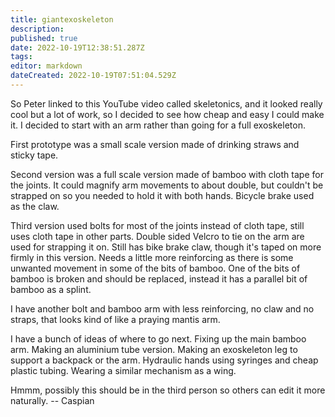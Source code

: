 ```yaml
---
title: giantexoskeleton
description: 
published: true
date: 2022-10-19T12:38:51.287Z
tags: 
editor: markdown
dateCreated: 2022-10-19T07:51:04.529Z
---
```


So Peter linked to this YouTube video called skeletonics, and it looked really cool but a lot of work, so I decided to see how cheap and easy I could make it. I decided to start with an arm rather than going for a full exoskeleton.

First prototype was a small scale version made of drinking straws and sticky tape.

Second version was a full scale version made of bamboo with cloth tape for the joints. It could magnify arm movements to about double, but couldn't be strapped on so you needed to hold it with both hands. Bicycle brake used as the claw.

Third version used bolts for most of the joints instead of cloth tape, still uses cloth tape in other parts. Double sided Velcro to tie on the arm are used for strapping it on. Still has bike brake claw, though it's taped on more firmly in this version. Needs a little more reinforcing as there is some unwanted movement in some of the bits of bamboo. One of the bits of bamboo is broken and should be replaced, instead it has a parallel bit of bamboo as a splint.

I have another bolt and bamboo arm with less reinforcing, no claw and no straps, that looks kind of like a praying mantis arm.

I have a bunch of ideas of where to go next. Fixing up the main bamboo arm. Making an aluminium tube version. Making an exoskeleton leg to support a backpack or the arm. Hydraulic hands using syringes and cheap plastic tubing. Wearing a similar mechanism as a wing.

Hmmm, possibly this should be in the third person so others can edit it more naturally. -- Caspian
